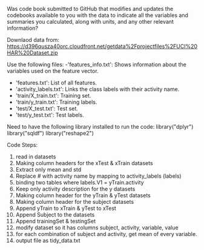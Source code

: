 Was code book submitted to GitHub that modifies and updates the codebooks available to you with the data to indicate all the variables and summaries you calculated,
along with units, and any other relevant information?

Downlaod data from:
https://d396qusza40orc.cloudfront.net/getdata%2Fprojectfiles%2FUCI%20HAR%20Dataset.zip 

Use the following files:
-'features_info.txt': Shows information about the variables used on the feature vector.
- 'features.txt': List of all features.
- 'activity_labels.txt': Links the class labels with their activity name.
- 'train/X_train.txt': Training set.
- 'train/y_train.txt': Training labels.
- 'test/X_test.txt': Test set.
- 'test/y_test.txt': Test labels.

Need to have the following library installed to run the code:
library("dplyr")
library("sqldf")
library("reshape2")

Code Steps:
1. read in datasets
2. Making column headers for the xTest & xTrain datasets
3. Extract only mean and std
4. Replace # with activity name by mapping to activity_labels (labels)
5. binding two tables where labels.V1 = yTrain.activity
6. Keep only activity description for the y datasets
7. Making column header for the yTrain & yTest datasets
8. Making column header for the subject datasets
9. Append yTrain to xTrain & yTest to xTest
10. Append Subject to the datasets
11. Append trainingSet & testingSet
12. modify dataset so it has columns subject, activity, variable, value
13. for each combination of subject and activity, get mean of every variable. 
14. output file as tidy_data.txt
